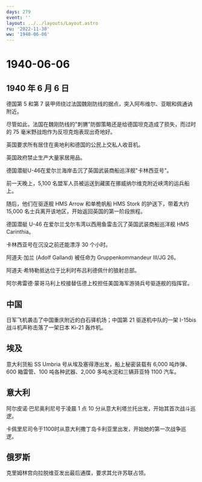 ```yaml
---
days: 279
event: ''
layout: ../../layouts/Layout.astro
ru: '2022-11-30'
ww: '1940-06-06'
---
```


# 1940-06-06

## 1940 年 6 月 6 日

德国第 5 和第 7
装甲师绕过法国魏刚防线的据点，突入阿布维尔、亚眠和佩通讷附近。

尽管如此，法国在魏刚防线的"刺猬"防御策略还是给德国坦克造成了损失，而过时的
75 毫米野战炮作为反坦克炮表现出奇地好。

英国要求所有居住在奥地利和德国的公民上交私人收音机。

英国政府禁止生产大量家居用品。

德国潜艇U-46在爱尔兰海岸击沉了英国武装商船巡洋舰"卡林西亚号"。

前一天晚上，5,100
名盟军人员被运送到藏匿在挪威纳尔维克附近峡湾的运兵船上。

随后，他们在驱逐舰 HMS Arrow 和单桅帆船 HMS Stork 的护送下，带着大约
15,000 名士兵离开该地区，开始返回英国的第一阶段旅程。

德国潜艇 U-46 在爱尔兰戈尔韦湾以西用鱼雷击沉了英国武装商船巡洋舰 HMS
Carinthia。

卡林西亚号在沉没之前还能漂浮 30 个小时。

阿道夫·加兰 (Adolf Galland) 被任命为 Gruppenkommandeur III/JG 26。

阿道夫·希特勒抵达位于比利时布吕利德佩什的狼射总部。

阿尔弗雷德·蒙哥马利上校接替伍德上校担任美国海军游骑兵号驱逐舰的指挥官。

## 中国

日军飞机袭击了中国重庆附近的白石驿机场；中国第 21 驱逐机中队的一架
I-15bis 战斗机声称击落了一架日本 Ki-21 轰炸机。

## 埃及

意大利货船 SS Umbria 号从埃及塞得港出发，船上秘密装载有 6,000
吨炸弹、600 箱雷管、100 吨各种武器、2,000 多吨水泥和三辆菲亚特 1100
汽车。

## 意大利

阿尔皮诺·巴尼奥利尼号于凌晨 1 点 10
分从意大利塔兰托出发，开始其首次战斗巡逻。

卡佩里尼司令于1100时从意大利撒丁岛卡利亚里出发，开始她的第一次战争巡逻。

## 俄罗斯

克里姆林宫向拉脱维亚发出最后通牒，要求其允许苏联占领。